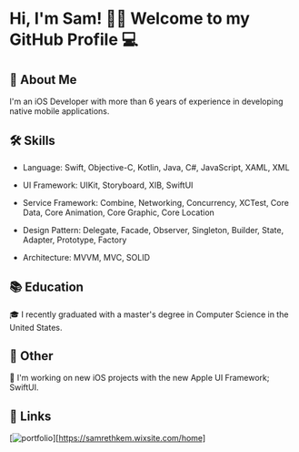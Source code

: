 
# Hi, I'm Sam! 👋🏻 Welcome to my GitHub Profile 💻


## 🍎 About Me
I'm an iOS Developer with more than 6 years of experience in developing native mobile applications.


## 🛠 Skills
- Language: Swift, Objective-C, Kotlin, Java, C#, JavaScript, XAML, XML

- UI Framework: UIKit, Storyboard, XIB, SwiftUI

- Service Framework: Combine, Networking, Concurrency, XCTest, Core Data, Core Animation, Core Graphic, Core Location

- Design Pattern: Delegate, Facade, Observer, Singleton, Builder, State, Adapter, Prototype, Factory 

- Architecture: MVVM, MVC, SOLID


## 📚 Education
🎓 I recently graduated with a master's degree in Computer Science in the United States.

## 🏉 Other
📱 I'm working on new iOS projects with the new Apple UI Framework; SwiftUI.


## 🔗 Links
[![portfolio](https://img.shields.io/badge/my_portfolio-000?style=for-the-badge&logo=ko-fi&logoColor=white)][https://samrethkem.wixsite.com/home]

